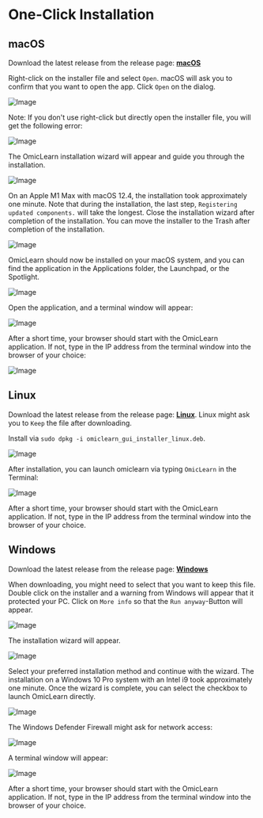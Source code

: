 # One-Click Installation

## macOS
Download the latest release from the release page:
[**macOS**](https://github.com/MannLabs/OmicLearn/releases/latest/download/omiclearn_gui_installer_macos.pkg)

Right-click on the installer file and select `Open`. macOS will ask you to confirm that you want to open the app. Click `Open` on the dialog.

![Image](one_click_mac_01.png)

Note: If you don't use right-click but directly open the installer file, you will get the following error:

![Image](one_click_mac_02.png)

The OmicLearn installation wizard will appear and guide you through the installation.

![Image](one_click_mac_03.png)

On an Apple M1 Max with macOS 12.4, the installation took approximately one minute. Note that during the installation, the last step, `Registering updated components.` will take the longest. Close the installation wizard after completion of the installation. You can move the installer to the Trash after completion of the installation.

![Image](one_click_mac_04.png)

OmicLearn should now be installed on your macOS system, and you can find the application in the Applications folder, the Launchpad, or the Spotlight.

![Image](one_click_mac_05.png)

Open the application, and a terminal window will appear:

![Image](one_click_mac_06.png)

After a short time, your browser should start with the OmicLearn application. If not, type in the IP address from the terminal window into the browser of your choice:

![Image](one_click_mac_07.png)


## Linux
Download the latest release from the release page:
[**Linux**](https://github.com/MannLabs/OmicLearn/releases/latest/download/omiclearn_gui_installer_linux.deb). Linux might ask you to `Keep` the file after downloading.

Install via `sudo dpkg -i omiclearn_gui_installer_linux.deb`.

![Image](one_click_linux_01.png)

After installation, you can launch omiclearn via typing `OmicLearn` in the Terminal:

![Image](one_click_linux_02.png)

After a short time, your browser should start with the OmicLearn application. If not, type in the IP address from the terminal window into the browser of your choice.


## Windows
Download the latest release from the release page:
[**Windows**](https://github.com/MannLabs/OmicLearn/releases/latest/download/omiclearn_gui_installer_windows.exe)

When downloading, you might need to select that you want to keep this file. Double click on the installer and a warning from Windows will appear that it protected your PC. Click on `More info` so that the `Run anyway`-Button will appear.

![Image](one_click_win_01.png)

The installation wizard will appear.

![Image](one_click_win_02.png)

Select your preferred installation method and continue with the wizard. The installation on a Windows 10 Pro system with an Intel i9 took approximately one minute. Once the wizard is complete, you can select the checkbox to launch OmicLearn directly.

![Image](one_click_win_03.png)

The Windows Defender Firewall might ask for network access:

![Image](one_click_win_04.png)

A terminal window will appear:

![Image](one_click_win_05.png)

After a short time, your browser should start with the OmicLearn application. If not, type in the IP address from the terminal window into the browser of your choice.
